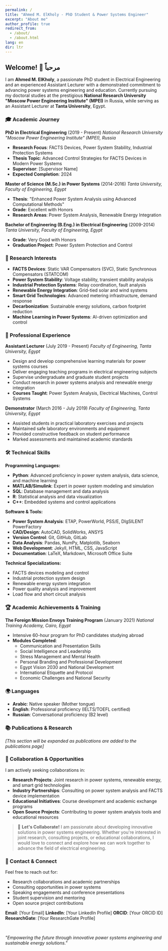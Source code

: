 ```yaml
---
permalink: /
title: "Ahmed M. ElKholy - PhD Student & Power Systems Engineer"
excerpt: "About me"
author_profile: true
redirect_from:
  - /about/
  - /about.html
lang: en
dir: ltr
---
```


## Welcome! 👋 مرحباً

I am **Ahmed M. ElKholy**, a passionate PhD student in Electrical Engineering and an experienced Assistant Lecturer with a demonstrated commitment to advancing power systems engineering and education. Currently pursuing my doctoral studies at the prestigious **National Research University "Moscow Power Engineering Institute" (MPEI)** in Russia, while serving as an Assistant Lecturer at **Tanta University**, Egypt.

### 🎓 Academic Journey

**PhD in Electrical Engineering** (2019 - Present)
_National Research University "Moscow Power Engineering Institute" (MPEI), Russia_

- **Research Focus**: FACTS Devices, Power System Stability, Industrial Protection Systems
- **Thesis Topic**: Advanced Control Strategies for FACTS Devices in Modern Power Systems
- **Supervisor**: [Supervisor Name]
- **Expected Completion**: 2024

**Master of Science (M.Sc.) in Power Systems** (2014-2016)
_Tanta University, Faculty of Engineering, Egypt_

- **Thesis**: "Enhanced Power System Analysis using Advanced Computational Methods"
- **Grade**: Excellent with Honors
- **Research Areas**: Power System Analysis, Renewable Energy Integration

**Bachelor of Engineering (B.Eng.) in Electrical Engineering** (2009-2014)
_Tanta University, Faculty of Engineering, Egypt_

- **Grade**: Very Good with Honors
- **Graduation Project**: Power System Protection and Control

### 🔬 Research Interests

- **FACTS Devices**: Static VAR Compensators (SVC), Static Synchronous Compensators (STATCOM)
- **Power System Stability**: Voltage stability, transient stability analysis
- **Industrial Protection Systems**: Relay coordination, fault analysis
- **Renewable Energy Integration**: Grid-tied solar and wind systems
- **Smart Grid Technologies**: Advanced metering infrastructure, demand response
- **Decarbonization**: Sustainable energy solutions, carbon footprint reduction
- **Machine Learning in Power Systems**: AI-driven optimization and control

### 💼 Professional Experience

**Assistant Lecturer** (July 2019 - Present)
_Faculty of Engineering, Tanta University, Egypt_

- Design and develop comprehensive learning materials for power systems courses
- Deliver engaging teaching programs in electrical engineering subjects
- Supervise undergraduate and graduate student projects
- Conduct research in power systems analysis and renewable energy integration
- **Courses Taught**: Power System Analysis, Electrical Machines, Control Systems

**Demonstrator** (March 2016 - July 2019)
_Faculty of Engineering, Tanta University, Egypt_

- Assisted students in practical laboratory exercises and projects
- Maintained safe laboratory environments and equipment
- Provided constructive feedback on student performance
- Marked assessments and maintained academic standards

### 🛠️ Technical Skills

**Programming Languages:**

- **Python**: Advanced proficiency in power system analysis, data science, and machine learning
- **MATLAB/Simulink**: Expert in power system modeling and simulation
- **SQL**: Database management and data analysis
- **R**: Statistical analysis and data visualization
- **C++**: Embedded systems and control applications

**Software & Tools:**

- **Power System Analysis**: ETAP, PowerWorld, PSS/E, DIgSILENT PowerFactory
- **CAD/Design**: AutoCAD, SolidWorks, ANSYS
- **Version Control**: Git, GitHub, GitLab
- **Data Analysis**: Pandas, NumPy, Matplotlib, Seaborn
- **Web Development**: Jekyll, HTML, CSS, JavaScript
- **Documentation**: LaTeX, Markdown, Microsoft Office Suite

**Technical Specializations:**

- FACTS devices modeling and control
- Industrial protection system design
- Renewable energy system integration
- Power quality analysis and improvement
- Load flow and short circuit analysis

### 🏆 Academic Achievements & Training

**The Foreign Mission Envoys Training Program** (January 2021)
_National Training Academy, Cairo, Egypt_

- Intensive 60-hour program for PhD candidates studying abroad
- **Modules Completed**:
  - Communication and Presentation Skills
  - Social Intelligence and Leadership
  - Stress Management and Mental Health
  - Personal Branding and Professional Development
  - Egypt Vision 2030 and National Development
  - International Etiquette and Protocol
  - Economic Challenges and National Security

### 🌍 Languages

- **Arabic**: Native speaker (Mother tongue)
- **English**: Professional proficiency (IELTS/TOEFL certified)
- **Russian**: Conversational proficiency (B2 level)

### 📚 Publications & Research

_[This section will be expanded as publications are added to the publications page]_

### 🤝 Collaboration & Opportunities

I am actively seeking collaborations in:

- **Research Projects**: Joint research in power systems, renewable energy, and smart grid technologies
- **Industry Partnerships**: Consulting on power system analysis and FACTS device implementation
- **Educational Initiatives**: Course development and academic exchange programs
- **Open Source Projects**: Contributing to power system analysis tools and educational resources

> 👯 **Let's Collaborate!** I am passionate about developing innovative solutions in power systems engineering. Whether you're interested in joint research, consulting projects, or educational collaborations, I would love to connect and explore how we can work together to advance the field of electrical engineering.

### 📧 Contact & Connect

Feel free to reach out for:

- Research collaborations and academic partnerships
- Consulting opportunities in power systems
- Speaking engagements and conference presentations
- Student supervision and mentoring
- Open source project contributions

**Email**: [Your Email]
**LinkedIn**: [Your LinkedIn Profile]
**ORCID**: [Your ORCID ID]
**ResearchGate**: [Your ResearchGate Profile]

<br>

_"Empowering the future through innovative power systems engineering and sustainable energy solutions."_
